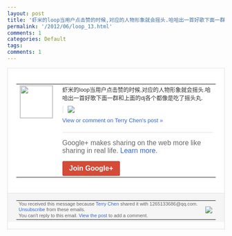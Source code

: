 ```yaml
---
layout: post
title: '虾米的loop当用户点击赞的时候,对应的人物形象就会摇头.哈哈出一首好歌下面一群和...'
permalink: '/2012/06/loop_13.html'
comments: 1
categories: Default
tags: 
comments: 1
---
```

<div style="border:solid 1px #dfdfdf;color:#686868;font:13px Arial"><div style="background-color:#fff;padding:20px;"><table cellpadding="0" cellspacing="0"><tr><td style="padding-right:15px;vertical-align:top"><a href="https://plus.google.com/_/notifications/ngemlink?&amp;emid=CODr49LjzLACFcELtQodNGoAAA&amp;path=%2F108643996575278738906&amp;dt=1339644228207"><img height="75" src="https://lh3.googleusercontent.com/-KKRGTyJ5Bl0/AAAAAAAAAAI/AAAAAAAAEEY/jllxqER5dCk/s75-c-k-a/photo.jpg" style="border:solid 1px #cccccc;" width="75"/></a></td><td style="width:578px;color:#333;font:13px Arial;vertical-align:top;"><div style="padding-bottom:10px">虾米的loop当用户点击赞的时候,对应的<wbr/>人物形象就会摇头.哈哈出一首好歌下面一群<wbr/>和上面的dj各个都像是吃了摇头丸.</div><div style="margin-bottom:10px;padding-left:10px; border-left:2px solid #EAEAEA"><span style="margin-right:5px"><a href="https://plus.google.com/_/notifications/ngemlink?&amp;emid=CODr49LjzLACFcELtQodNGoAAA&amp;path=%2F108643996575278738906%2Fposts%2FYAZTnzRWXQi%3Fgpinv%3DAMIXal965nnTMLuaAOsN4F_mSCixWIHkK5UXNv_wmeoV08FhH1On3_Nlxj646v5fPUEsrYyBDUp-5V_GRZQI0DjmSMdYWyFT1hzK9IiVjaYWEJWb6Qf6x5Y&amp;dt=1339644228207" style="zSoyz;"><img border="0" src="https://lh4.googleusercontent.com/-e29M3lTOJv0/T9lY7EIO8xI/AAAAAAAAMlk/k-XWguXMj1w/w160/QQ%25E6%258B%25BC%25E9%259F%25B3%25E6%2588%25AA%25E5%259B%25BE%25E6%259C%25AA%25E5%2591%25BD%25E5%2590%258D.png" style="max-height:200px;max-width:275px"/></a></span></div><a href="https://plus.google.com/_/notifications/ngemlink?&amp;emid=CODr49LjzLACFcELtQodNGoAAA&amp;path=%2F108643996575278738906%2Fposts%2FYAZTnzRWXQi%3Fgpinv%3DAMIXal965nnTMLuaAOsN4F_mSCixWIHkK5UXNv_wmeoV08FhH1On3_Nlxj646v5fPUEsrYyBDUp-5V_GRZQI0DjmSMdYWyFT1hzK9IiVjaYWEJWb6Qf6x5Y&amp;dt=1339644228207" style="color:#3366CC;text-decoration:none;">View or comment on Terry Chen's post »</a><div style="margin-top:20px;border-top:solid 1px #dfdfdf"><div style="padding:15px 0;color:#686868;font:16px Arial;">Google+ makes sharing on the web more like sharing in real life. <a href="http://www.google.com/+/learnmore/" style="color:#3366CC;text-decoration:none;">Learn more</a>.</div><a href="https://plus.google.com/_/notifications/ngemlink?&amp;emid=CODr49LjzLACFcELtQodNGoAAA&amp;path=%2F%3Fgpinv%3DAMIXal965nnTMLuaAOsN4F_mSCixWIHkK5UXNv_wmeoV08FhH1On3_Nlxj646v5fPUEsrYyBDUp-5V_GRZQI0DjmSMdYWyFT1hzK9IiVjaYWEJWb6Qf6x5Y&amp;dt=1339644228207" style="display:inline-block;padding:7px 15px;background-color:#d44b38; color:#fff;font-size:16px; font-weight:bold;border-radius:2px;border:solid 1px #c43b28; white-space:nowrap;text-decoration:none">Join Google+</a></div></td></tr></table></div><div style="border-top:solid 1px #dfdfdf;padding:0 20px; background-color:#f5f5f5"><table cellpadding="0" cellspacing="0" style="height:50px"><tbody><tr><td style="vertical-align:middle;width:100%; color:#636363;font:11px Arial; line-height:120%">You received this message because <a href="https://plus.google.com/_/notifications/ngemlink?&amp;emid=CODr49LjzLACFcELtQodNGoAAA&amp;path=%2F108643996575278738906%3Fgpinv%3DAMIXal965nnTMLuaAOsN4F_mSCixWIHkK5UXNv_wmeoV08FhH1On3_Nlxj646v5fPUEsrYyBDUp-5V_GRZQI0DjmSMdYWyFT1hzK9IiVjaYWEJWb6Qf6x5Y&amp;dt=1339644228207" style="color:#3366CC;text-decoration:none;">Terry Chen</a> shared it with 1265133686@qq.com. <a href="https://plus.google.com/_/notifications/ngemlink?&amp;emid=CODr49LjzLACFcELtQodNGoAAA&amp;path=%2F_%2Fnonplus%2Femailsettings%3Fgpinv%3DAMIXal965nnTMLuaAOsN4F_mSCixWIHkK5UXNv_wmeoV08FhH1On3_Nlxj646v5fPUEsrYyBDUp-5V_GRZQI0DjmSMdYWyFT1hzK9IiVjaYWEJWb6Qf6x5Y%26est%3DADH5u8W4uOeo5qr4B83WZ0pE3scoc3oG-N2CB4epvWUYH9dmaU1m-LpSXWHmhttKCcIlhauo4ktRlCJwD0ZiHFHL50-koU99bLQMaIhqBdqcmf0YRMZdrpPBAKuf8AjOcugi3CSYWYx4&amp;dt=1339644228207" style="color:#3366CC;text-decoration:none;">Unsubscribe</a> from these emails.<br/>You can't reply to this email. <a href="https://plus.google.com/_/notifications/ngemlink?&amp;emid=CODr49LjzLACFcELtQodNGoAAA&amp;path=%2F108643996575278738906%2Fposts%2FYAZTnzRWXQi%3Fgpinv%3DAMIXal965nnTMLuaAOsN4F_mSCixWIHkK5UXNv_wmeoV08FhH1On3_Nlxj646v5fPUEsrYyBDUp-5V_GRZQI0DjmSMdYWyFT1hzK9IiVjaYWEJWb6Qf6x5Y&amp;dt=1339644228207" style="color:#3366CC;text-decoration:none;">View the post</a> to add a comment.<br/></td><td><img src="https://ssl.gstatic.com/s2/oz/images/notifications/logo/google-plus-6617a72bb36cc548861652780c9e6ff1.png"/></td></tr></tbody></table></div></div>